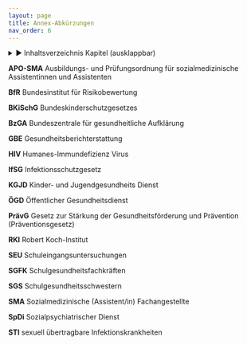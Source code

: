 ```yaml
---
layout: page
title: Annex-Abkürzungen
nav_order: 6
---
```

 
<details markdown="block"> 
  <summary> 
      &#9658; Inhaltsverzeichnis Kapitel (ausklappbar) 
  </summary>
 
1. TOC
{:toc}
 </details>
 
   <p></p>
 
 
**APO-SMA** Ausbildungs- und Prüfungsordnung für sozialmedizinische
Assistentinnen und Assistenten

**BfR** Bundesinstitut für Risikobewertung

**BKiSchG** Bundeskinderschutzgesetzes

**BzGA** Bundeszentrale für gesundheitliche Aufklärung

**GBE** Gesundheitsberichterstattung

**HIV** Humanes-Immundefizienz Virus

**IfSG** Infektionsschutzgesetz

**KGJD** Kinder- und Jugendgesundheits Dienst

**ÖGD** Öffentlicher Gesundheitsdienst

**PrävG** Gesetz zur Stärkung der Gesundheitsförderung und Prävention
(Präventionsgesetz)

**RKI** Robert Koch-Institut

**SEU** Schuleingangsuntersuchungen

**SGFK** Schulgesundheitsfachkräften

**SGS** Schulgesundheitsschwestern

**SMA** Sozialmedizinische (Assistent/in) Fachangestellte

**SpDi** Sozialpsychiatrischer Dienst

**STI** sexuell übertragbare Infektionskrankheiten

<div class="section fnlist" data-role="doc-footnotes">

</div>
